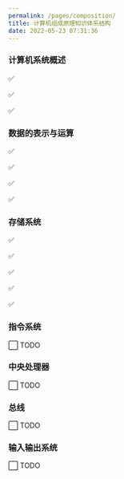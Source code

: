 ```yaml
---
permalink: /pages/composition/
title: 计算机组成原理知识体系结构
date: 2022-05-23 07:31:36
---
```


### 计算机系统概述

✅ 

✅ 

✅ 

### 数据的表示与运算

✅ 

✅ 

✅ 

✅ 

### 存储系统

✅ 

✅ 

✅ 

✅ 

✅ 

### 指令系统

⬜ TODO

### 中央处理器

⬜ TODO

### 总线

⬜ TODO

### 输入输出系统

⬜ TODO